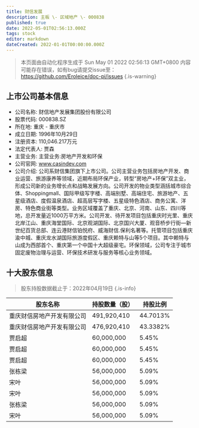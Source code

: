 ```yaml
---
title: 财信发展
description: 主板 \- 区域地产 \- 000838
published: true
date: 2022-05-01T02:56:13.000Z
tags: stock
editor: markdown
dateCreated: 2022-01-01T00:00:00.000Z
---
```


> 本页面由自动化程序生成于 Sun May 01 2022 02:56:13 GMT+0800
> 内容可能存在错误，如有bug请提交issue至：https://github.com/Eroleice/doc-pi/issues
{.is-warning}

## 上市公司基本信息
- 公司名称: 财信地产发展集团股份有限公司
- 股票代码: 000838.SZ
- 所在地: 重庆 - 重庆市
- 成立日期: 1996年10月29日
- 注册资本: 110,046.217万元
- 法定代表人: 贾森
- 主营业务: 主营业务:房地产开发和环保
- 公司官网: www.casindev.com
- 公司介绍: 公司系财信集团旗下上市公司。公司主营业务包括房地产开发、商业运营、旅游康养等领域，近期布局环保产业，转型“房地产+环保”双主业，形成公司新的业务增长点和战略发展方向。公司开发的物业类型涵括城市综合体、Shoppingmall、国际甲级写字楼、高端别墅、高端住宅、旅游地产、五星级酒店、度假温泉酒店、超高层写字楼、五星级特色酒店、商务公寓、洋房、特色商业街等类型。业务区域覆盖了重庆、北京、河南、山东、四川等地，总开发量近1000万平方米。公司开发、待开发项目包括重庆时光里、重庆北岸江山、重庆海堂国际、北京观湖国际、北京国兴大厦、观音桥步行街—新世纪百货总部、连云港财信铂悦府、威海财信.保利名著等。托管项目包括重庆渝中城、重庆龙水湖国际旅游度假区、重庆赖特与山等5个项目。其中赖特与山成为西部首个、重庆第一个中国十大超级豪宅。环保领域，公司专注于城市固定废物治理与运营、环保技术研发与服务等核心业务领域。


## 十大股东信息
> 股东持股数据截止于：2022年04月19日
{.is-info}

| 股东名称 | 持股数量（股） | 持股比例 |
| --- | --- | --- |
| 重庆财信房地产开发有限公司 | 491,920,410 | 44.7013% |
| 重庆财信房地产开发有限公司 | 476,920,410 | 43.3382% |
| 贾启超 | 60,000,000 | 5.45% |
| 贾启超 | 60,000,000 | 5.45% |
| 贾启超 | 60,000,000 | 5.45% |
| 张栋梁 | 56,000,000 | 5.09% |
| 宋叶 | 56,000,000 | 5.09% |
| 宋叶 | 56,000,000 | 5.09% |
| 张栋梁 | 56,000,000 | 5.09% |
| 宋叶 | 56,000,000 | 5.09% |




